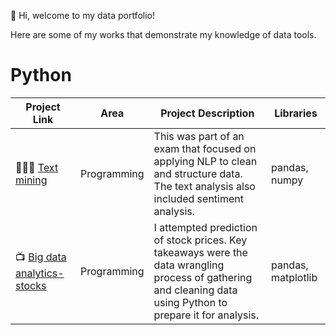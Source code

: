 👋 Hi, welcome to my data portfolio!


Here are some of my works that demonstrate my knowledge of data tools.

# Python

| Project Link | Area | Project Description | Libraries |    
|---|---|---|---|
| 👩🏻‍💻 [Text mining](https://github.com/LatikaMeelu/text_mining/blob/main/textmining.ipynb) | Programming | This was part of an exam that focused on applying NLP to clean and structure data. The text analysis also included sentiment analysis. | pandas, numpy | 
| 📺 [Big data analytics- stocks](https://github.com/LatikaMeelu/Big-Data-Analytics/blob/main/bigdatanalaytics.ipynb) | Programming | I attempted prediction of stock prices. Key takeaways were the data wrangling process of gathering and cleaning data using Python to prepare it for analysis. | pandas, matplotlib | 
